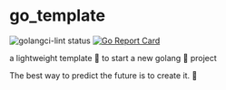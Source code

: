 # go_template

![golangci-lint status](https://github.com/103cuong/go_template/workflows/golangci-lint/badge.svg)
[![Go Report Card](https://goreportcard.com/badge/github.com/103cuong/go_template)](https://goreportcard.com/report/github.com/103cuong/go_template)

a lightweight template 🍼 to start a new golang 🦍 project

<!-- INSPIRATIONAL_QUOTE_START -->
The best way to predict the future is to create it.
🦄
<!-- INSPIRATIONAL_QUOTE_END -->
